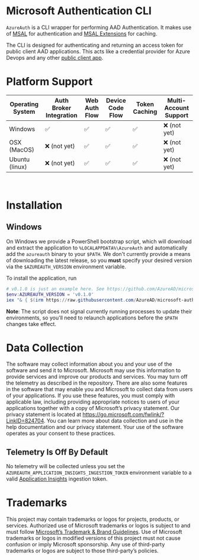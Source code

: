 # Microsoft Authentication CLI

`AzureAuth` is a CLI wrapper for performing AAD Authentication. It makes use of [MSAL](https://github.com/AzureAD/microsoft-authentication-library-for-dotnet) for authentication and [MSAL Extensions](https://github.com/AzureAD/microsoft-authentication-extensions-for-dotnet) for caching.

The CLI is designed for authenticating and returning an access token for public client AAD applications. This acts like a credential provider for Azure Devops and any other [public client app](https://docs.microsoft.com/en-us/azure/active-directory/develop/msal-client-applications).

# Platform Support

| Operating System | Auth Broker Integration | Web Auth Flow | Device Code Flow | Token Caching | Multi-Account Support |
|------------------|-----------------------|-------------------------|---------------|------------------------------|---------------|
| Windows          | ✅ | ✅ | ✅ | ✅ | ❌ (not yet) |
| OSX (MacOS)      | ❌ (not yet) | ✅ | ✅ | ✅ | ❌ (not yet) |
| Ubuntu (linux)   | ❌ (not yet) | ✅ | ✅ | ✅ | ❌ (not yet) |
<br/>

# Installation

## Windows

On Windows we provide a PowerShell bootstrap script, which will download and extract the application to
`%LOCALAPPDATA%\AzureAuth` and automatically add the `azureauth` binary to your `$PATH`. We don't currently provide a
means of downloading the latest release, so you **must** specify your desired version via the `$AZUREAUTH_VERSION`
environment variable.

To install the application, run

```powershell
# v0.1.0 is just an example here. See https://github.com/AzureAD/microsoft-authentication-cli/releases for the latest.
$env:AZUREAUTH_VERSION = 'v0.1.0'
iex "& { $(irm https://raw.githubusercontent.com/AzureAD/microsoft-authentication-cli/main/install/install.ps1) }"
```

**Note**: The script does not signal currently running processes to update their environments, so you'll need to
relaunch applications before the `$PATH` changes take effect.

# Data Collection

The software may collect information about you and your use of the software and send it to Microsoft. Microsoft may use
this information to provide services and improve our products and services. You may turn off the telemetry as described
in the repository. There are also some features in the software that may enable you and Microsoft to collect data from
users of your applications. If you use these features, you must comply with applicable law, including providing
appropriate notices to users of your applications together with a copy of Microsoft’s privacy statement. Our privacy
statement is located at https://go.microsoft.com/fwlink/?LinkID=824704. You can learn more about data collection and
use in the help documentation and our privacy statement. Your use of the software operates as your consent to these
practices.

## Telemetry Is Off By Default

No telemetry will be collected unless you set the `AZUREAUTH_APPLICATION_INSIGHTS_INGESTION_TOKEN` environment variable
to a valid [Application Insights](https://docs.microsoft.com/en-us/azure/azure-monitor/app/app-insights-overview)
ingestion token.

# Trademarks

This project may contain trademarks or logos for projects, products, or services. Authorized use of Microsoft
trademarks or logos is subject to and must follow [Microsoft’s Trademark & Brand Guidelines](https://www.microsoft.com/en-us/legal/intellectualproperty/trademarks/usage/general).
Use of Microsoft trademarks or logos in modified versions of this project must not cause confusion or imply Microsoft
sponsorship. Any use of third-party trademarks or logos are subject to those third-party’s policies.